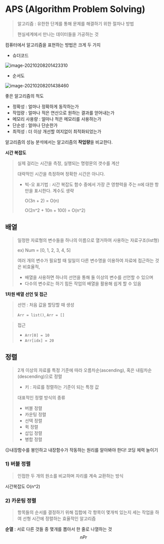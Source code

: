 # APS (Algorithm Problem Solving)

> 알고리즘 : 유한한 단계를 통해 문제를 해결하기 위한 절차나 방법 
>
> 현실세계에서 만나는 데이터들을 가공하는 것 

컴퓨터에서 알고리즘을 표현하는 방법은 크게 두 가지 

- 슈더코드

![image-20210208201423310](C:\Users\leejo\AppData\Roaming\Typora\typora-user-images\image-20210208201423310.png)

- 순서도

![image-20210208201438460](C:\Users\leejo\AppData\Roaming\Typora\typora-user-images\image-20210208201438460.png)

좋은 알고리즘의 척도

- 정확성 : 얼마나 정확하게 동작하는가 
- 작업량 : 얼마나 적은 연산으로 원하는 결과를 얻어내는가 
- 메모리 사용량 : 얼마나 적은 메모리를 사용하는가
- 단순성 : 얼마나 단순한가 
- 최적성 : 더 이상 개선할 여지없이 최적화되었는가



알고리즘의 성능 분석에서는 알고리즘의 **작업량**을 비교한다.

**시간 복잡도** 

> 실제 걸리는 시간을 측정, 실행되는 명령문의 갯수를 계산
>
> 대략적인 시간을 측정하며 정확한 시간은 아니다. 
>
> - 빅-오 표기법 : 시간 복잡도 함수 중에서 가장 큰 영향력을 주는 n에 대한 항 만을 표시한다.  계수도 생략
>
>   O(3n + 2) = O(n)
>
>   O(2n^2 + 10n + 100) = O(n^2)



## 배열

> 일정한 자료형의 변수들을 하나의 이름으로 열거하여 사용하는 자료구조(list형)
>
> ex) Num = [0, 1, 2, 3, 4, 5]
>
> 여러 개의 변수가 필요할 때 일일이 다른 변수명을 이용하여 자료에 접근하는 것은 비효율적, 
>
> - 배열을 사용하면 하나의 선언을 통해 둘 이상의 변수를 선언할 수  있으며
> - 다수의 변수로는 하기 힘든 작업의 배열을 활용해 쉽게 할 수 있음 



**1차원 배열 선언 및 접근**

> 선언 : 처음 값을 할당할 때 생성
>
> `Arr = list()`, `Arr = []`

> 접근 
>
> - `Arr[0] = 10`
> - `Arr[idx] = 20`





## 정렬

>2개 이상의 자료를 특정 기준에 따라 오름차순(ascending), 혹은 내림차순(descending)으로 정렬
>
>- 키 : 자료를 정렬하는 기준이 되는 특정 값
>
>대표적인 정렬 방식의 종류
>
>- 버블 정렬
>- 카운팅 정렬
>- 선택 정렬
>- 퀵 정렬
>- 삽입 정렬
>- 병합 정렬

😐내장함수를 봉인하고 내장함수가 작동하는 원리를 알아봐야 한다! 코딩 체력 늘이기



### 1) 버블 정렬

> 인접한 두 개의 원소를 비교하며 자리를 계속 교환하는 방식

시간복잡도 O(n^2)



### 2) 카운팅 정렬

> 항목들의 순서를 결정하기 위해 집합에 각 항목이 몇개씩 있는지 세는 작업을 하여 선형 시간에 정렬하는 효율적인 알고리즘



**순열** : 서로 다른 것들 중 몇개를 뽑아서 한 줄로 나열하는 것 
$$
nPr
$$
